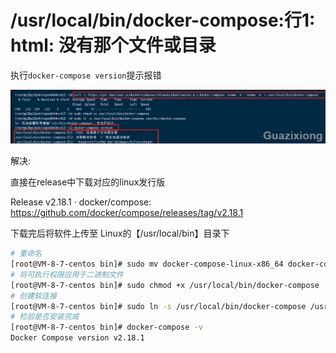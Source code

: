 # /usr/local/bin/docker-compose:行1: html: 没有那个文件或目录

执行`docker-compose version`提示报错

![1700577352508](usrlocalbindocker-compose%E8%A1%8C1%20html%20%E6%B2%A1%E6%9C%89%E9%82%A3%E4%B8%AA%E6%96%87%E4%BB%B6%E6%88%96%E7%9B%AE%E5%BD%95.assets/1700577352508.webp)

解决:

直接在release中下载对应的linux发行版

Release v2.18.1 · docker/compose: https://github.com/docker/compose/releases/tag/v2.18.1

下载完后将软件上传至 Linux的【/usr/local/bin】目录下

```bash
# 重命名
[root@VM-8-7-centos bin]# sudo mv docker-compose-linux-x86_64 docker-compose
# 将可执行权限应用于二进制文件
[root@VM-8-7-centos bin]# sudo chmod +x /usr/local/bin/docker-compose
# 创建软连接
[root@VM-8-7-centos bin]# sudo ln -s /usr/local/bin/docker-compose /usr/bin/docker-compose
# 检验是否安装完成
[root@VM-8-7-centos bin]# docker-compose -v
Docker Compose version v2.18.1
```


